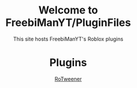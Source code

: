 <div align=center>
  <h1>Welcome to FreebiManYT/PluginFiles</h1>
</div>

<div align=center>
  This site hosts FreebiManYT's Roblox plugins
</div>

<div align=center>
  <h1>Plugins</h1>
</div>

<div align=center>
  <a href="https://freebimanyt.github.io/PluginFiles/Files/TweenModule.zip">RoTweener</a>
</div>
